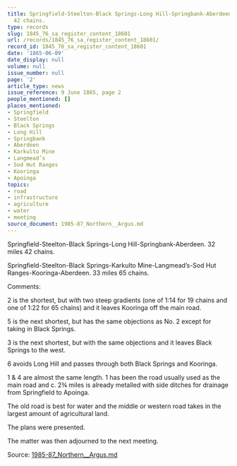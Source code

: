 ```yaml
---
title: Springfield-Steelton-Black Springs-Long Hill-Springbank-Aberdeen.  32 miles
  42 chains.
type: records
slug: 1845_76_sa_register_content_18601
url: /records/1845_76_sa_register_content_18601/
record_id: 1845_76_sa_register_content_18601
date: '1865-06-09'
date_display: null
volume: null
issue_number: null
page: '2'
article_type: news
issue_reference: 9 June 1865, page 2
people_mentioned: []
places_mentioned:
- Springfield
- Steelton
- Black Springs
- Long Hill
- Springbank
- Aberdeen
- Karkulto Mine
- Langmead’s
- Sod Hut Ranges
- Kooringa
- Apoinga
topics:
- road
- infrastructure
- agriculture
- water
- meeting
source_document: 1985-87_Northern__Argus.md
---
```


Springfield-Steelton-Black Springs-Long Hill-Springbank-Aberdeen.  32 miles 42 chains.

Springfield-Steelton-Black Springs-Karkulto Mine-Langmead’s-Sod Hut Ranges-Kooringa-Aberdeen.  33 miles 65 chains.

Comments:

2 is the shortest, but with two steep gradients (one of 1:14 for 19 chains and one of 1:22 for 65 chains) and it leaves Kooringa off the main road.

5 is the next shortest, but has the same objections as No. 2 except for taking in Black Springs.

3 is the next shortest, but with the same objections and it leaves Black Springs to the west.

6 avoids Long Hill and passes through both Black Springs and Kooringa.

1 & 4 are almost the same length.  1 has been the road usually used as the main road and c. 2¾ miles is already metalled with side ditches for drainage from Springfield to Apoinga.

The old road is best for water and the middle or western road takes in the largest amount of agricultural land.

The plans were presented.

The matter was then adjourned to the next meeting.

Source: [1985-87_Northern__Argus.md](/downloads/markdown/1985-87_Northern__Argus.md)
